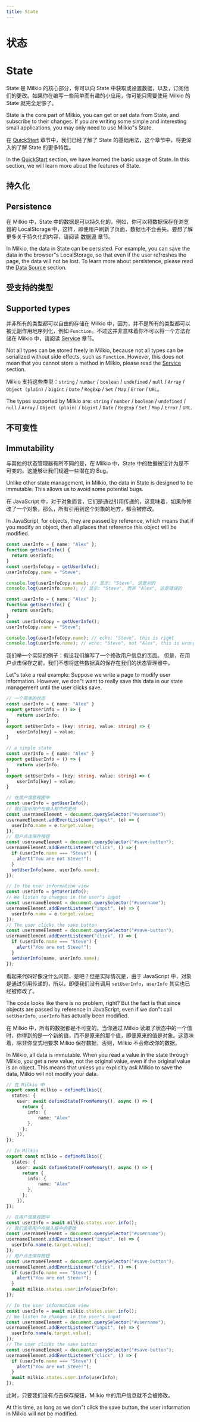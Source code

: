 ```yaml
---
title: State
---
```


<I18N>

# 状态

# State

State 是 Milkio 的核心部分，你可以向 State 中获取或设置数据，以及，订阅他们的更改。如果你在编写一些简单而有趣的小应用，你可能只需要使用 Milkio 的 State 就完全足够了。

State is the core part of Milkio, you can get or set data from State, and subscribe to their changes. If you are writing some simple and interesting small applications, you may only need to use Milkio"s State.

在 [QuickStart](/markdown/docs/quick-start.md) 章节中，我们已经了解了 State 的基础用法，这个章节中，将更深入的了解 State 的更多特性。

In the [QuickStart](/markdown/docs/quick-start.md) section, we have learned the basic usage of State. In this section, we will learn more about the features of State.

## 持久化

## Persistence

在 Milkio 中，State 中的数据是可以持久化的。例如，你可以将数据保存在浏览器的 LocalStorage 中，这样，即便用户刷新了页面，数据也不会丢失。要想了解更多关于持久化的内容，请阅读 [数据源](/markdown/docs/data-source.md) 章节。

In Milkio, the data in State can be persisted. For example, you can save the data in the browser"s LocalStorage, so that even if the user refreshes the page, the data will not be lost. To learn more about persistence, please read the [Data Source](/markdown/docs/data-source.md) section.

## 受支持的类型

## Supported types

并非所有的类型都可以自由的存储在 Milkio 中，因为，并不是所有的类型都可以被无副作用地序列化，例如 `Function`。不过这并非意味着你不可以将一个方法存储在 Milkio 中，请阅读 [Service](/markdown/docs/services.md) 章节。

Not all types can be stored freely in Milkio, because not all types can be serialized without side effects, such as `Function`. However, this does not mean that you cannot store a method in Milkio, please read the [Service](/markdown/docs/services.md) section.

Milkio 支持这些类型：`string` / `number` / `boolean` / `undefined` / `null` / `Array` / `Object (plain)` / `bigint` / `Date` / `RegExp` / `Set` / `Map` / `Error` / `URL`。

The types supported by Milkio are: `string` / `number` / `boolean` / `undefined` / `null` / `Array` / `Object (plain)` / `bigint` / `Date` / `RegExp` / `Set` / `Map` / `Error` / `URL`.

## 不可变性

## Immutability

与其他的状态管理器有所不同的是，在 Milkio 中，State 中的数据被设计为是不可变的。这能够让我们规避一些潜在的 Bug。

Unlike other state management, in Milkio, the data in State is designed to be immutable. This allows us to avoid some potential bugs.

在 JavaScript 中，对于对象而言，它们是通过引用传递的，这意味着，如果你修改了一个对象，那么，所有引用到这个对象的地方，都会被修改。

In JavaScript, for objects, they are passed by reference, which means that if you modify an object, then all places that reference this object will be modified.

```ts
const userInfo = { name: "Alex" };
function getUserInfo() {
  return userInfo;
}
const userInfoCopy = getUserInfo();
userInfoCopy.name = "Steve";

console.log(userInfoCopy.name); // 显示: "Steve", 这是对的
console.log(userInfo.name); // 显示: "Steve", 而非 "Alex", 这是错误的
```

```ts
const userInfo = { name: "Alex" };
function getUserInfo() {
  return userInfo;
}
const userInfoCopy = getUserInfo();
userInfoCopy.name = "Steve";

console.log(userInfoCopy.name); // echo: "Steve", this is right
console.log(userInfo.name); // echo: "Steve", not "Alex", this is wrong
```

我们举一个实际的例子：假设我们编写了一个修改用户信息的页面。 但是，在用户点击保存之前，我们不想将这些数据真的保存在我们的状态管理器中。

Let"s take a real example: Suppose we write a page to modify user information. However, we don"t want to really save this data in our state management until the user clicks save.

```ts
// 一个简单的状态
const userInfo = { name: "Alex" }
export getUserInfo = () => {
    return userInfo;
}
export setUserInfo = (key: string, value: string) => {
    userInfo[key] = value;
}
```

```ts
// a simple state
const userInfo = { name: "Alex" }
export getUserInfo = () => {
    return userInfo;
}
export setUserInfo = (key: string, value: string) => {
    userInfo[key] = value;
}
```

```ts
// 在用户信息视图中
const userInfo = getUserInfo();
// 我们监听用户在输入框中的更改
const usernameElement = document.querySelector("#username");
usernameElement.addEventListener("input", (e) => {
  userInfo.name = e.target.value;
});
// 用户点击保存按钮
const usernameElement = document.querySelector("#save-button");
usernameElement.addEventListener("click", () => {
  if (userInfo.name === "Steve") {
    alert("You are not Steve!");
  }
  setUserInfo(name, userInfo.name);
});
```

```ts
// In the user information view
const userInfo = getUserInfo();
// We listen to changes in the user"s input
const usernameElement = document.querySelector("#username");
usernameElement.addEventListener("input", (e) => {
  userInfo.name = e.target.value;
});
// The user clicks the save button
const usernameElement = document.querySelector("#save-button");
usernameElement.addEventListener("click", () => {
  if (userInfo.name === "Steve") {
    alert("You are not Steve!");
  }
  setUserInfo(name, userInfo.name);
});
```

看起来代码好像没什么问题，是吧？但是实际情况是，由于 JavaScript 中，对象是通过引用传递的，所以，即便我们没有调用 `setUserInfo`，`userInfo` 其实也已经被修改了。

The code looks like there is no problem, right? But the fact is that since objects are passed by reference in JavaScript, even if we don"t call `setUserInfo`, `userInfo` has actually been modified.

在 Milkio 中，所有的数据都是不可变的。当你通过 Milkio 读取了状态中的一个值时，你得到的是一个新的值，而不是原来的那个值，即便原来的值是对象。这意味着，除非你显式地要求 Milkio 保存数据，否则，Milkio 不会修改你的数据。

In Milkio, all data is immutable. When you read a value in the state through Milkio, you get a new value, not the original value, even if the original value is an object. This means that unless you explicitly ask Milkio to save the data, Milkio will not modify your data.

```ts
// 在 Milkio 中
export const milkio = defineMilkio({
  states: {
    user: await defineState(FromMemory(), async () => {
      return {
        info: {
            name: "Alex"
        },
      };
    }),
});
```

```ts
// In Milkio
export const milkio = defineMilkio({
  states: {
    user: await defineState(FromMemory(), async () => {
      return {
        info: {
            name: "Alex"
        },
      };
    }),
});
```

```ts
// 在用户信息视图中
const userInfo = await milkio.states.user.info();
// 我们监听用户在输入框中的更改
const usernameElement = document.querySelector("#username");
usernameElement.addEventListener("input", (e) => {
  userInfo.name(e.target.value);
});
// 用户点击保存按钮
const usernameElement = document.querySelector("#save-button");
usernameElement.addEventListener("click", () => {
  if (userInfo.name === "Steve") {
    alert("You are not Steve!");
  }
  await milkio.states.user.info(userInfo);
});
```

```ts
// In the user information view
const userInfo = await milkio.states.user.info();
// We listen to changes in the user"s input
const usernameElement = document.querySelector("#username");
usernameElement.addEventListener("input", (e) => {
  userInfo.name(e.target.value);
});
// The user clicks the save button
const usernameElement = document.querySelector("#save-button");
usernameElement.addEventListener("click", () => {
  if (userInfo.name === "Steve") {
    alert("You are not Steve!");
  }
  await milkio.states.user.info(userInfo);
});
```

此时，只要我们没有点击保存按钮，Milkio 中的用户信息就不会被修改。

At this time, as long as we don"t click the save button, the user information in Milkio will not be modified.

</I18N>
